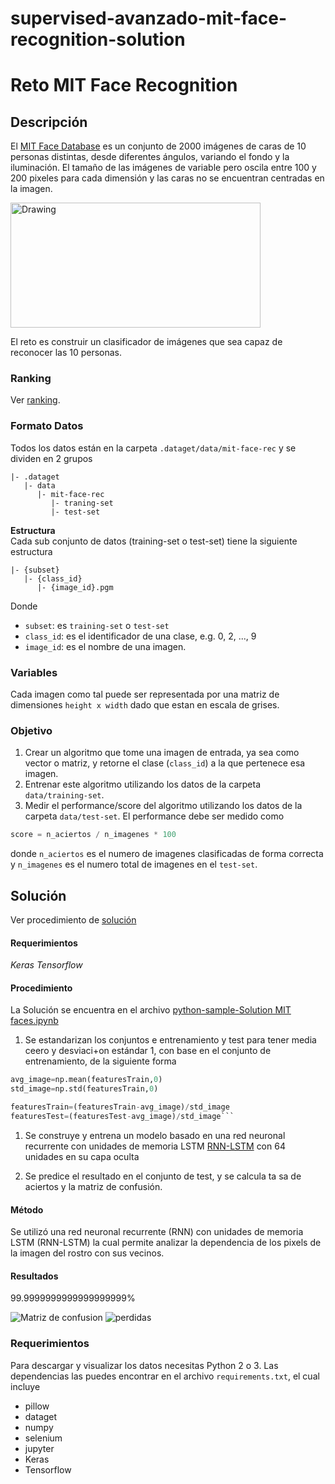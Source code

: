 # supervised-avanzado-mit-face-recognition-solution

# Reto MIT Face Recognition
## Descripción
El [MIT Face Database](http://cbcl.mit.edu/software-datasets/heisele/facerecognition-database.html) es un conjunto de 2000 imágenes de caras de 10 personas distintas, desde diferentes ángulos, variando el fondo y la iluminación. El tamaño de las imágenes de variable pero oscila entre 100 y 200 pixeles para cada dimensión y las caras no se encuentran centradas en la imagen.


<img src="https://raw.githubusercontent.com/charlielito/supervised-intermedio-mit-face-recognition/master/set.jpg" alt="Drawing" width="400" height="200" >

El reto es construir un clasificador de imágenes que sea capaz de reconocer las 10 personas.

### Ranking
Ver [ranking](https://github.com/charlielito/supervised-intermedio-mit-face-recognition/blob/master/ranking.md).

### Formato Datos
Todos los datos están en la carpeta `.dataget/data/mit-face-rec` y se dividen en 2 grupos
```
|- .dataget
   |- data
      |- mit-face-rec
         |- traning-set
         |- test-set
```

**Estructura** <br>
Cada sub conjunto de datos (training-set o test-set) tiene la siguiente estructura
```
|- {subset}
   |- {class_id}
      |- {image_id}.pgm
```
Donde
* `subset`: es `training-set` o `test-set`
* `class_id`: es el identificador de una clase, e.g. 0, 2, ..., 9
* `image_id`: es el nombre de una imagen.

### Variables
Cada imagen como tal puede ser representada por una matriz de dimensiones `height x width` dado que estan en escala de grises.

### Objetivo
1. Crear un algoritmo que tome una imagen de entrada, ya sea como vector o matriz, y retorne el clase (`class_id`) a la que pertenece esa imagen.
1. Entrenar este algoritmo utilizando los datos de la carpeta `data/training-set`.
1. Medir el performance/score del algoritmo utilizando los datos de la carpeta `data/test-set`. El performance debe ser medido como
```python
score = n_aciertos / n_imagenes * 100
```
donde `n_aciertos` es el numero de imagenes clasificadas de forma correcta y `n_imagenes` es el numero total de imagenes en el `test-set`.

## Solución
Ver procedimiento de [solución](https://github.com/colomb-ia/formato-retos#solucion)

#### Requerimientos
*Keras*
*Tensorflow*

#### Procedimiento
La Solución se encuentra en el archivo [python-sample-Solution MIT faces.ipynb](https://github.com/jcvasquezc/supervised-avanzado-mit-face-recognition-solution/master/python-sample-Solution-MIT-faces.ipynb)

1. Se estandarizan los conjuntos e entrenamiento y test para tener media ceero y desviaci+on estándar 1, con base en el conjunto de entrenamiento, de la siguiente forma

```python
avg_image=np.mean(featuresTrain,0)
std_image=np.std(featuresTrain,0)

featuresTrain=(featuresTrain-avg_image)/std_image
featuresTest=(featuresTest-avg_image)/std_image```
```

1. Se construye y entrena un modelo basado en una red neuronal recurrente con unidades de memoria LSTM [RNN-LSTM](https://en.wikipedia.org/wiki/Long_short-term_memory) con 64 unidades en su capa oculta

1. Se predice el resultado en el conjunto de test, y se calcula ta sa de aciertos y la matriz de confusión. 

#### Método
Se utilizó una red neuronal recurrente (RNN) con unidades de memoria LSTM (RNN-LSTM) la cual permite analizar la dependencia de los pixels de la imagen del rostro con sus vecinos.

#### Resultados
99.9999999999999999999\%

![Matriz de confusion](https://github.com/jcvasquezc/supervised-avanzado-mit-face-recognition-solution/master/cmLSTMpng)
![perdidas](https://github.com/jcvasquezc/supervised-avanzado-mit-face-recognition-solution/master/lossLSTM.png)


### Requerimientos
Para descargar y visualizar los datos necesitas Python 2 o 3. Las dependencias las puedes encontrar en el archivo `requirements.txt`, el cual incluye
* pillow
* dataget
* numpy
* selenium
* jupyter
* Keras
* Tensorflow



